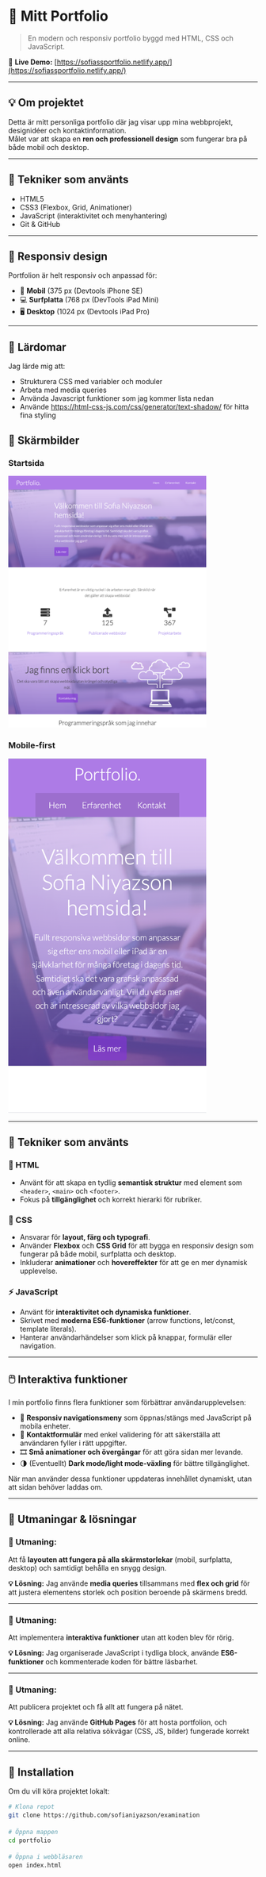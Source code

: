 # 🌟 Mitt Portfolio

> En modern och responsiv portfolio byggd med HTML, CSS och JavaScript.

🔗 **Live Demo:** [https://sofiassportfolio.netlify.app/](https://sofiassportfolio.netlify.app/)

---

## 💡 Om projektet
Detta är mitt personliga portfolio där jag visar upp mina webbprojekt, designidéer och kontaktinformation.  
Målet var att skapa en **ren och professionell design** som fungerar bra på både mobil och desktop.

---

## 🧰 Tekniker som använts
- HTML5  
- CSS3 (Flexbox, Grid, Animationer)  
- JavaScript (interaktivitet och menyhantering)  
- Git & GitHub  

---

## 📱 Responsiv design
Portfolion är helt responsiv och anpassad för:

- 📱 **Mobil** (375 px (Devtools iPhone SE)
- 💻 **Surfplatta** (768 px (DevTools iPad Mini)
- 🖥️ **Desktop** (1024 px (Devtools iPad Pro)

---

## 🧠 Lärdomar
Jag lärde mig att:

- Strukturera CSS med variabler och moduler  
- Arbeta med media queries  
- Använda Javascript funktioner som jag kommer lista nedan
- Använde https://html-css-js.com/css/generator/text-shadow/ för hitta fina styling

## 📸 Skärmbilder
### Startsida
<img src="./images/webb1.png" alt="Startsida" width="400"/>

### Mobile-first
<img src="./images/webb3.png" alt="Projekt" width="400"/>

---

## 🧰 Tekniker som använts

### 🧱 HTML
- Använt för att skapa en tydlig **semantisk struktur** med element som `<header>`, `<main>` och `<footer>`.
- Fokus på **tillgänglighet** och korrekt hierarki för rubriker.

### 🎨 CSS
- Ansvarar för **layout, färg och typografi**.
- Använder **Flexbox** och **CSS Grid** för att bygga en responsiv design som fungerar på både mobil, surfplatta och desktop.
- Inkluderar **animationer** och **hovereffekter** för att ge en mer dynamisk upplevelse.


### ⚡ JavaScript
- Använt för **interaktivitet och dynamiska funktioner**.
- Skrivet med **moderna ES6-funktioner** (arrow functions, let/const, template literals).
- Hanterar användarhändelser som klick på knappar, formulär eller navigation.

---

## 🖱️ Interaktiva funktioner

I min portfolio finns flera funktioner som förbättrar användarupplevelsen:

- 🔄 **Responsiv navigationsmeny** som öppnas/stängs med JavaScript på mobila enheter.  
- 💬 **Kontaktformulär** med enkel validering för att säkerställa att användaren fyller i rätt uppgifter.  
- 🎞️ **Små animationer och övergångar** för att göra sidan mer levande.  
- 🌗 (Eventuellt) **Dark mode/light mode-växling** för bättre tillgänglighet.

När man använder dessa funktioner uppdateras innehållet dynamiskt, utan att sidan behöver laddas om.

---

## 🚧 Utmaningar & lösningar

### 🧩 Utmaning:
Att få **layouten att fungera på alla skärmstorlekar** (mobil, surfplatta, desktop) och samtidigt behålla en snygg design.

**💡 Lösning:**
Jag använde **media queries** tillsammans med **flex och grid** för att justera elementens storlek och position beroende på skärmens bredd.

---

### 🧩 Utmaning:
Att implementera **interaktiva funktioner** utan att koden blev för rörig.

**💡 Lösning:**
Jag organiserade JavaScript i tydliga block, använde **ES6-funktioner** och kommenterade koden för bättre läsbarhet.

---

### 🧩 Utmaning:
Att publicera projektet och få allt att fungera på nätet.

**💡 Lösning:**
Jag använde **GitHub Pages** för att hosta portfolion, och kontrollerade att alla relativa sökvägar (CSS, JS, bilder) fungerade korrekt online.

---



## 🚀 Installation
Om du vill köra projektet lokalt:

```bash
# Klona repot
git clone https://github.com/sofianiyazson/examination

# Öppna mappen
cd portfolio

# Öppna i webbläsaren
open index.html